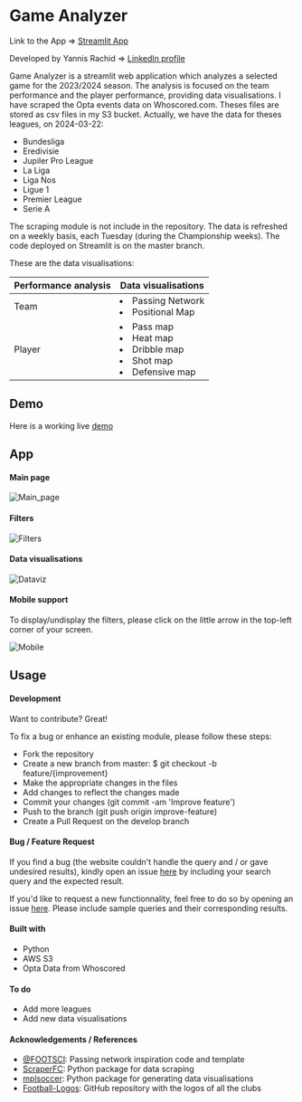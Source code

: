 # Game Analyzer

Link to the App => [Streamlit App](https://game-analyzer.streamlitapp.com)

Developed by Yannis Rachid => [LinkedIn profile](https://www.linkedin.com/in/yannis-rachid-230/)

Game Analyzer is a streamlit web application which analyzes a selected game for the 2023/2024 season. The analysis is focused on the team performance and the player performance, providing data visualisations.
I have scraped the Opta events data on Whoscored.com. Theses files are stored as csv files in my S3 bucket.
Actually, we have the data for theses leagues, on 2024-03-22:

- Bundesliga
- Eredivisie
- Jupiler Pro League
- La Liga
- Liga Nos
- Ligue 1
- Premier League
- Serie A

The scraping module is not include in the repository. The data is refreshed on a weekly basis, each Tuesday (during the Championship weeks).
The code deployed on Streamlit is on the master branch.

These are the data visualisations:

| Performance analysis | Data visualisations |
| ----------- | ----------- |
| Team | <li>Passing Network</li><li>Positional Map</li> |
| Player | <li>Pass map</li><li>Heat map</li><li>Dribble map</li><li>Shot map</li><li>Defensive map</li> |

## Demo

Here is a working live [demo](img/app_demo.mov)


## App

#### Main page

![Main_page](img/app_main_page.png)

#### Filters

![Filters](img/app_filters.png)

#### Data visualisations

![Dataviz](img/app_dataviz.png)

#### Mobile support
To display/undisplay the filters, please click on the little arrow in the top-left corner of your screen.

![Mobile](img/app_mobile.jpeg)

## Usage
#### Development
Want to contribute? Great!

To fix a bug or enhance an existing module, please follow these steps:

- Fork the repository
- Create a new branch from master: $ git checkout -b feature/{improvement}
- Make the appropriate changes in the files
- Add changes to reflect the changes made
- Commit your changes (git commit -am 'Improve feature')
- Push to the branch (git push origin improve-feature)
- Create a Pull Request on the develop branch

#### Bug / Feature Request
If you find a bug (the website couldn't handle the query and / or gave undesired results), kindly open an issue [here](https://github.com/yannisrachid/game_analyzer/issues/new) by including your search query and the expected result.

If you'd like to request a new functionnality, feel free to do so by opening an issue [here](https://github.com/yannisrachid/game_analyzer/issues/new). Please include sample queries and their corresponding results.

#### Built with
- Python
- AWS S3
- Opta Data from Whoscored

#### To do
- Add more leagues
- Add new data visualisations

#### Acknowledgements / References
- [@FOOTSCI](https://github.com/hadjdeh/football-data-analysis/tree/main/Pass_map): Passing network inspiration code and template
- [ScraperFC](https://github.com/oseymour/ScraperFC/tree/main/ScraperFC): Python package for data scraping
- [mplsoccer](https://mplsoccer.readthedocs.io/en/latest/): Python package for generating data visualisations
- [Football-Logos](https://github.com/luukhopman/football-logos): GitHub repository with the logos of all the clubs
